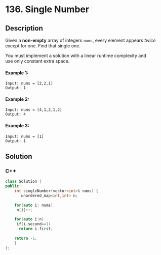 # 136. Single Number

## Description
Given a **non-empty** array of integers `nums`, every element appears *twice* except for one. Find that single one.

You must implement a solution with a linear runtime complexity and use only constant extra space.

#### Example 1:
```
Input: nums = [2,2,1]
Output: 1
```
#### Example 2:
```
Input: nums = [4,1,2,1,2]
Output: 4
```
#### Example 3:
```
Input: nums = [1]
Output: 1
```


## Solution

### C++
```cpp
class Solution {
public:
    int singleNumber(vector<int>& nums) { 
       unordered_map<int,int> n;
        
    for(auto i: nums)
     n[i]++;
        
    for(auto i:n)
     if(i.second==1)
      return i.first;
        
    return -1;
    }
};
```